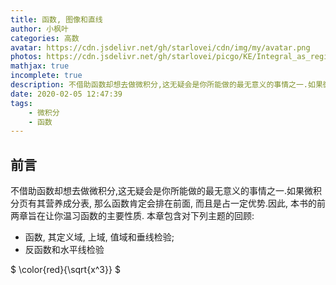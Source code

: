 ```yaml
---
title: 函数, 图像和直线
author: 小枫叶
categories: 高数
avatar: https://cdn.jsdelivr.net/gh/starlovei/cdn/img/my/avatar.png
photos: https://cdn.jsdelivr.net/gh/starlovei/picgo/KE/Integral_as_region_under_curve.svg
mathjax: true
incomplete: true
description: 不借助函数却想去做微积分,这无疑会是你所能做的最无意义的事情之一.如果微积分页有其营养成分表, 那么函数肯定会排在前面, 而且是占一定优势. 
date: 2020-02-05 12:47:39
tags:
    - 微积分
    - 函数
---
```

## 前言
不借助函数却想去做微积分,这无疑会是你所能做的最无意义的事情之一.如果微积分页有其营养成分表, 那么函数肯定会排在前面, 而且是占一定优势.因此, 本书的前两章旨在让你温习函数的主要性质. 本章包含对下列主题的回顾:
+ 函数, 其定义域, 上域, 值域和垂线检验;
+ 反函数和水平线检验

$ \color{red}{\sqrt{x^3}} $